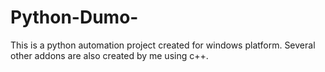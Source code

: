 # Python-Dumo-
This is a python automation project created for windows platform. Several other addons are also created by me using c++.
